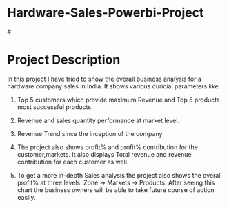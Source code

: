 # Hardware-Sales-Powerbi-Project

#<h1> Project Description</h1>
In this project I have tried to show the overall business analysis for a hardware company sales in India. It shows various curicial parameters like:

1. Top 5 customers which provide maximum Revenue and Top 5 products most successful products.

2. Revenue and sales quantity performance at market level.

3. Revenue Trend since the inception of the company

4. The project also shows profit% and profit% contribution for the customer,markets. It also displays Total revenue and revenue contribution for each customer as well.

5. To get a more in-depth Sales analysis the project also shows the overall profit% at three levels. Zone -> Markets -> Products. After seeing this chart the business owners will be able to take future course of action easily.


